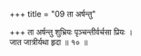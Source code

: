 +++
title = "09 ता अर्षन्तु"

+++
ता अर्षन्तु शुभ्रियः पृञ्चन्तीर्वर्चसा प्रियः ।  
जात जात्रीर्यथा हृदा ॥ १० ॥